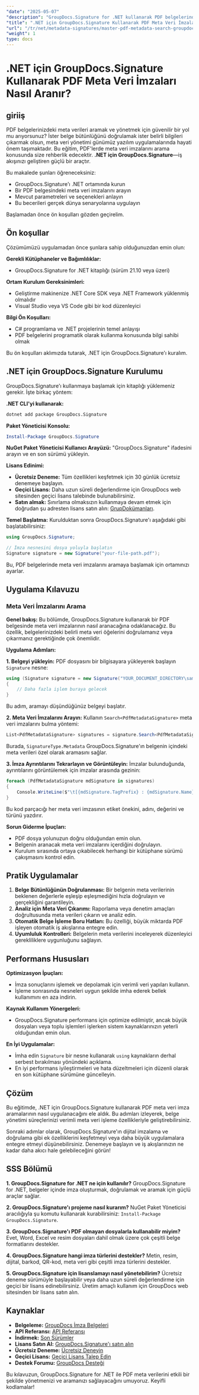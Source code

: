 ```yaml
---
"date": "2025-05-07"
"description": "GroupDocs.Signature for .NET kullanarak PDF belgelerindeki meta verileri nasıl etkili bir şekilde arayacağınızı ve yöneteceğinizi öğrenin. Bu kılavuz, kurulum, arama ve pratik uygulamaları kapsar."
"title": ".NET için GroupDocs.Signature Kullanarak PDF Meta Veri İmzaları Nasıl Aranır?"
"url": "/tr/net/metadata-signatures/master-pdf-metadata-search-groupdocs-signature-dotnet/"
"weight": 1
type: docs
---
```

# .NET için GroupDocs.Signature Kullanarak PDF Meta Veri İmzaları Nasıl Aranır?

## giriiş

PDF belgelerinizdeki meta verileri aramak ve yönetmek için güvenilir bir yol mu arıyorsunuz? İster belge bütünlüğünü doğrulamak ister belirli bilgileri çıkarmak olsun, meta veri yönetimi günümüz yazılım uygulamalarında hayati önem taşımaktadır. Bu eğitim, PDF'lerde meta veri imzalarını arama konusunda size rehberlik edecektir. **.NET için GroupDocs.Signature**—iş akışınızı geliştiren güçlü bir araçtır.

Bu makalede şunları öğreneceksiniz:
- GroupDocs.Signature'ı .NET ortamında kurun
- Bir PDF belgesindeki meta veri imzalarını arayın
- Mevcut parametreleri ve seçenekleri anlayın
- Bu becerileri gerçek dünya senaryolarına uygulayın

Başlamadan önce ön koşulları gözden geçirelim.

## Ön koşullar

Çözümümüzü uygulamadan önce şunlara sahip olduğunuzdan emin olun:

**Gerekli Kütüphaneler ve Bağımlılıklar:**
- GroupDocs.Signature for .NET kitaplığı (sürüm 21.10 veya üzeri)

**Ortam Kurulum Gereksinimleri:**
- Geliştirme makinenize .NET Core SDK veya .NET Framework yüklenmiş olmalıdır
- Visual Studio veya VS Code gibi bir kod düzenleyici

**Bilgi Ön Koşulları:**
- C# programlama ve .NET projelerinin temel anlayışı
- PDF belgelerini programatik olarak kullanma konusunda bilgi sahibi olmak

Bu ön koşulları aklımızda tutarak, .NET için GroupDocs.Signature'ı kuralım.

## .NET için GroupDocs.Signature Kurulumu

GroupDocs.Signature'ı kullanmaya başlamak için kitaplığı yüklemeniz gerekir. İşte birkaç yöntem:

**.NET CLI'yi kullanarak:**
```bash
dotnet add package GroupDocs.Signature
```

**Paket Yöneticisi Konsolu:**
```powershell
Install-Package GroupDocs.Signature
```

**NuGet Paket Yöneticisi Kullanıcı Arayüzü:**
"GroupDocs.Signature" ifadesini arayın ve en son sürümü yükleyin.

**Lisans Edinimi:**
- **Ücretsiz Deneme:** Tüm özellikleri keşfetmek için 30 günlük ücretsiz denemeye başlayın.
- **Geçici Lisans:** Daha uzun süreli değerlendirme için GroupDocs web sitesinden geçici lisans talebinde bulunabilirsiniz.
- **Satın almak:** Sınırlama olmaksızın kullanmaya devam etmek için doğrudan şu adresten lisans satın alın: [GrupDokümanları](https://purchase.groupdocs.com/buy).

**Temel Başlatma:**
Kurulduktan sonra GroupDocs.Signature'ı aşağıdaki gibi başlatabilirsiniz:

```csharp
using GroupDocs.Signature;

// İmza nesnesini dosya yoluyla başlatın
Signature signature = new Signature("your-file-path.pdf");
```

Bu, PDF belgelerinde meta veri imzalarını aramaya başlamak için ortamınızı ayarlar.

## Uygulama Kılavuzu

### Meta Veri İmzalarını Arama

**Genel bakış:**
Bu bölümde, GroupDocs.Signature kullanarak bir PDF belgesinde meta veri imzalarının nasıl aranacağına odaklanacağız. Bu özellik, belgelerinizdeki belirli meta veri öğelerini doğrulamanız veya çıkarmanız gerektiğinde çok önemlidir.

**Uygulama Adımları:**

**1. Belgeyi yükleyin:**
PDF dosyasını bir bilgisayara yükleyerek başlayın `Signature` nesne:

```csharp
using (Signature signature = new Signature("YOUR_DOCUMENT_DIRECTORY\sample_signed_metadata.pdf"))
{
    // Daha fazla işlem buraya gelecek
}
```

Bu adım, aramayı düşündüğünüz belgeyi başlatır.

**2. Meta Veri İmzalarını Arayın:**
Kullanın `Search<PdfMetadataSignature>` meta veri imzalarını bulma yöntemi:

```csharp
List<PdfMetadataSignature> signatures = signature.Search<PdfMetadataSignature>(SignatureType.Metadata);
```

Burada, `SignatureType.Metadata` GroupDocs.Signature'ın belgenin içindeki meta verileri özel olarak aramasını sağlar.

**3. İmza Ayrıntılarını Tekrarlayın ve Görüntüleyin:**
İmzalar bulunduğunda, ayrıntılarını görüntülemek için imzalar arasında gezinin:

```csharp
foreach (PdfMetadataSignature mdSignature in signatures)
{
    Console.WriteLine($"\t[{mdSignature.TagPrefix} : {mdSignature.Name}] = {mdSignature.Value} ({mdSignature.Type})");
}
```

Bu kod parçacığı her meta veri imzasının etiket önekini, adını, değerini ve türünü yazdırır.

**Sorun Giderme İpuçları:**
- PDF dosya yolunuzun doğru olduğundan emin olun.
- Belgenin aranacak meta veri imzalarını içerdiğini doğrulayın.
- Kurulum sırasında ortaya çıkabilecek herhangi bir kütüphane sürümü çakışmasını kontrol edin.

## Pratik Uygulamalar

1. **Belge Bütünlüğünün Doğrulanması:** Bir belgenin meta verilerinin beklenen değerlerle eşleşip eşleşmediğini hızla doğrulayın ve gerçekliğini garantileyin.
2. **Analiz için Meta Veri Çıkarımı:** Raporlama veya denetim amaçları doğrultusunda meta verileri çıkarın ve analiz edin.
3. **Otomatik Belge İşleme Boru Hatları:** Bu özelliği, büyük miktarda PDF işleyen otomatik iş akışlarına entegre edin.
4. **Uyumluluk Kontrolleri:** Belgelerin meta verilerini inceleyerek düzenleyici gerekliliklere uygunluğunu sağlayın.

## Performans Hususları

**Optimizasyon İpuçları:**
- İmza sonuçlarını işlemek ve depolamak için verimli veri yapıları kullanın.
- İşleme sonrasında nesneleri uygun şekilde imha ederek bellek kullanımını en aza indirin.

**Kaynak Kullanım Yönergeleri:**
- GroupDocs.Signature performans için optimize edilmiştir, ancak büyük dosyaları veya toplu işlemleri işlerken sistem kaynaklarınızın yeterli olduğundan emin olun.

**En İyi Uygulamalar:**
- İmha edin `Signature` bir nesne kullanarak `using` kaynakların derhal serbest bırakılması yönündeki açıklama.
- En iyi performans iyileştirmeleri ve hata düzeltmeleri için düzenli olarak en son kütüphane sürümüne güncelleyin.

## Çözüm

Bu eğitimde, .NET için GroupDocs.Signature kullanarak PDF meta veri imza aramalarının nasıl uygulanacağını ele aldık. Bu adımları izleyerek, belge yönetimi süreçlerinizi verimli meta veri işleme özellikleriyle geliştirebilirsiniz.

Sonraki adımlar olarak, GroupDocs.Signature'ın dijital imzalama ve doğrulama gibi ek özelliklerini keşfetmeyi veya daha büyük uygulamalara entegre etmeyi düşünebilirsiniz. Denemeye başlayın ve iş akışlarınızın ne kadar daha akıcı hale gelebileceğini görün!

## SSS Bölümü

**1. GroupDocs.Signature for .NET ne için kullanılır?**
GroupDocs.Signature for .NET, belgeler içinde imza oluşturmak, doğrulamak ve aramak için güçlü araçlar sağlar.

**2. GroupDocs.Signature'ı projeme nasıl kurarım?**
NuGet Paket Yöneticisi aracılığıyla şu komutu kullanarak kurabilirsiniz: `Install-Package GroupDocs.Signature`.

**3. GroupDocs.Signature'ı PDF olmayan dosyalarla kullanabilir miyim?**
Evet, Word, Excel ve resim dosyaları dahil olmak üzere çok çeşitli belge formatlarını destekler.

**4. GroupDocs.Signature hangi imza türlerini destekler?**
Metin, resim, dijital, barkod, QR-kod, meta veri gibi çeşitli imza türlerini destekler.

**5. GroupDocs.Signature için lisanslamayı nasıl yönetebilirim?**
Ücretsiz deneme sürümüyle başlayabilir veya daha uzun süreli değerlendirme için geçici bir lisans edinebilirsiniz. Üretim amaçlı kullanım için GroupDocs web sitesinden bir lisans satın alın.

## Kaynaklar

- **Belgeleme:** [GroupDocs İmza Belgeleri](https://docs.groupdocs.com/signature/net/)
- **API Referansı:** [API Referansı](https://reference.groupdocs.com/signature/net/)
- **İndirmek:** [Son Sürümler](https://releases.groupdocs.com/signature/net/)
- **Lisans Satın Al:** [GroupDocs.Signature'ı satın alın](https://purchase.groupdocs.com/buy)
- **Ücretsiz Deneme:** [Ücretsiz Deneyin](https://releases.groupdocs.com/signature/net/)
- **Geçici Lisans:** [Geçici Lisans Talep Edin](https://purchase.groupdocs.com/temporary-license/)
- **Destek Forumu:** [GroupDocs Desteği](https://forum.groupdocs.com/c/signature/)

Bu kılavuzun, GroupDocs.Signature for .NET ile PDF meta verilerini etkili bir şekilde yönetmenizi ve aramanızı sağlayacağını umuyoruz. Keyifli kodlamalar!